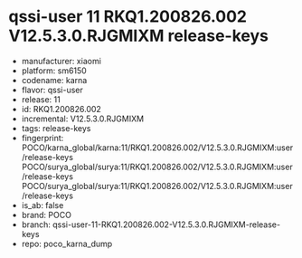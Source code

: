 # qssi-user 11 RKQ1.200826.002 V12.5.3.0.RJGMIXM release-keys
- manufacturer: xiaomi
- platform: sm6150
- codename: karna
- flavor: qssi-user
- release: 11
- id: RKQ1.200826.002
- incremental: V12.5.3.0.RJGMIXM
- tags: release-keys
- fingerprint: POCO/karna_global/karna:11/RKQ1.200826.002/V12.5.3.0.RJGMIXM:user/release-keys
POCO/surya_global/surya:11/RKQ1.200826.002/V12.5.3.0.RJGMIXM:user/release-keys
POCO/surya_global/surya:11/RKQ1.200826.002/V12.5.3.0.RJGMIXM:user/release-keys
- is_ab: false
- brand: POCO
- branch: qssi-user-11-RKQ1.200826.002-V12.5.3.0.RJGMIXM-release-keys
- repo: poco_karna_dump
